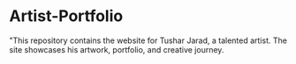# Artist-Portfolio
"This repository contains the website for Tushar Jarad, a talented artist. The site showcases his artwork, portfolio, and creative journey.
